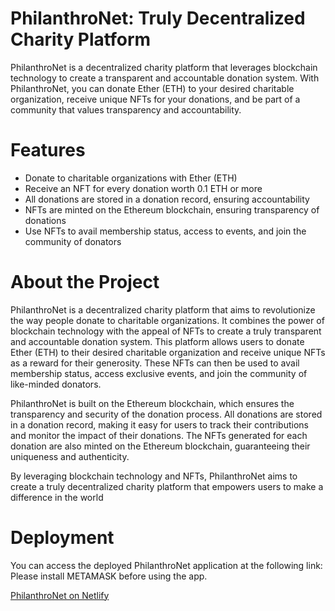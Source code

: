 # PhilanthroNet: Truly Decentralized Charity Platform
PhilanthroNet is a decentralized charity platform that leverages blockchain technology to create a transparent and accountable donation system. With PhilanthroNet, you can donate Ether (ETH) to your desired charitable organization, receive unique NFTs for your donations, and be part of a community that values transparency and accountability.

# Features
- Donate to charitable organizations with Ether (ETH)
- Receive an NFT for every donation worth 0.1 ETH or more
- All donations are stored in a donation record, ensuring accountability
- NFTs are minted on the Ethereum blockchain, ensuring transparency of donations
- Use NFTs to avail membership status, access to events, and join the community of donators
# About the Project
PhilanthroNet is a decentralized charity platform that aims to revolutionize the way people donate to charitable organizations. It combines the power of blockchain technology with the appeal of NFTs to create a truly transparent and accountable donation system. This platform allows users to donate Ether (ETH) to their desired charitable organization and receive unique NFTs as a reward for their generosity. These NFTs can then be used to avail membership status, access exclusive events, and join the community of like-minded donators.

PhilanthroNet is built on the Ethereum blockchain, which ensures the transparency and security of the donation process. All donations are stored in a donation record, making it easy for users to track their contributions and monitor the impact of their donations. The NFTs generated for each donation are also minted on the Ethereum blockchain, guaranteeing their uniqueness and authenticity.

By leveraging blockchain technology and NFTs, PhilanthroNet aims to create a truly decentralized charity platform that empowers users to make a difference in the world

# Deployment
You can access the deployed PhilanthroNet application at the following link:
Please install METAMASK before using the app.

[PhilanthroNet on Netlify](https://subtle-haupia-717002.netlify.app/)
